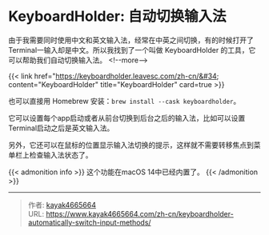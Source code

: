 # KeyboardHolder: 自动切换输入法

由于我需要同时使用中文和英文输入法，经常在中英之间切换，有的时候打开了Terminal一输入却是中文。所以我找到了一个叫做 KeyboardHolder 的工具，它可以帮助我们自动切换输入法。
&lt;!--more--&gt;

{{&lt; link href=&#34;https://keyboardholder.leavesc.com/zh-cn/&#34; content=&#34;KeyboardHolder&#34; title=&#34;KeyboardHolder&#34; card=true &gt;}}

也可以直接用 Homebrew 安装：`brew install --cask keyboardholder`。

它可以设置每个app启动或者从前台切换到后台之后的输入法，比如可以设置Terminal启动之后是英文输入法。

另外，它还可以在鼠标的位置显示输入法切换的提示，这样就不需要转移焦点到菜单栏上检查输入法状态了。

{{&lt; admonition info &gt;}}
这个功能在macOS 14中已经内置了。
{{&lt; /admonition &gt;}}

---

> 作者: [kayak4665664](https://github.com/kayak4665664)  
> URL: https://www.kayak4665664.com/zh-cn/keyboardholder-automatically-switch-input-methods/  

